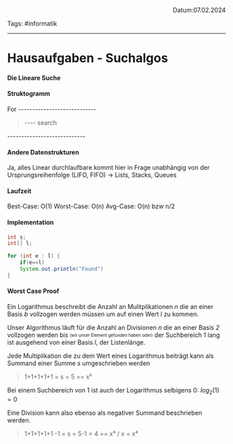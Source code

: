 <p align="right">Datum:07.02.2024</p>

Tags: #informatik 

---

# Hausaufgaben - Suchalgos

#### Die Lineare Suche

#### Struktogramm

For
\----------------------------

>---- search

\----------------------------

#### Andere Datenstrukturen

Ja, alles Linear durchlaufbare kommt hier in Frage unabhängig von der Ursprungsreihenfolge (LIFO, FIFO)
→ Lists, Stacks, Queues 


#### Laufzeit
Best-Case: O(1)
Worst-Case: O(n)
Avg-Case: O(n) bzw n/2


#### Implementation
```java
int s;
int[] l;

for (int e : l) {
	if(e==l)
	System.out.println("Found")
}
```


#### Worst Case Proof

Ein Logarithmus beschreibt die Anzahl an Mulitplikationen *n* die an einer Basis *b* vollzogen werden müssen um auf einen Wert *l* zu kommen.

Unser Algorithmus läuft für die Anzahl an Divisionen *n*  die an einer Basis *2* vollzogen werden bis <sub><sup>(wir unser Element gefunden haben oder)</sup></sub> der Suchbereich 1 lang ist ausgehend von einer Basis *l*, der Listenlänge.

Jede Multiplikation die zu dem Wert eines Logarithmus beiträgt kann als Summand einer Summe *s* umgeschrieben werden

>1+1+1+1+1 = s = 5
>\==
>x⁵

Bei einem Suchbereich von 1 ist auch der Logarithmus selbigens 0: $log_2(1) = 0$

Eine Division kann also ebenso als negativer Summand beschrieben werden.


>1+1+1+1+1  -1 = s = 5-1 = 4
>\==
>x⁵ / x = x⁴